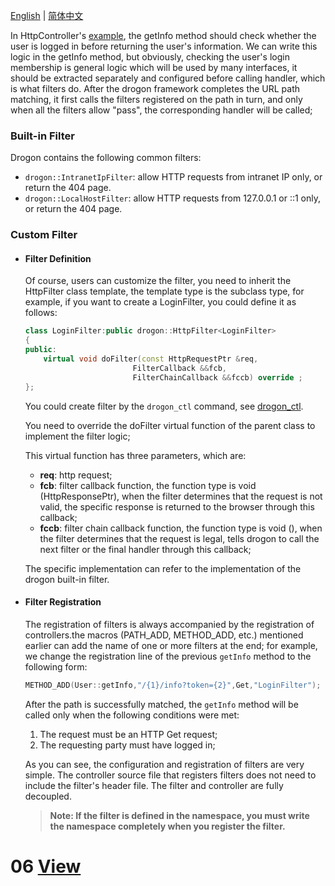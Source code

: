 [English](ENG-05-Filter) | [简体中文](CHN-05-过滤器)

In HttpController's [example](ENG-04-2-Controller-HttpController), the getInfo method should check whether the user is logged in before returning the user's information. We can write this logic in the getInfo method, but obviously, checking the user's login membership is general logic which will be used by many interfaces, it should be extracted separately and configured before calling handler, which is what filters do.
After the drogon framework completes the URL path matching, it first calls the filters registered on the path in turn, and only when all the filters allow "pass", the corresponding handler will be called;

### Built-in Filter

Drogon contains the following common filters:

- `drogon::IntranetIpFilter`: allow HTTP requests from intranet IP only, or return the 404 page.
- `drogon::LocalHostFilter`: allow HTTP requests from 127.0.0.1 or ::1 only, or return the 404 page.

### Custom Filter

- #### Filter Definition

  Of course, users can customize the filter, you need to inherit the HttpFilter class template, the template type is the subclass type, for example, if you want to create a LoginFilter, you could define it as follows:

  ```c++
  class LoginFilter:public drogon::HttpFilter<LoginFilter>
  {
  public:
      virtual void doFilter(const HttpRequestPtr &req,
                          FilterCallback &&fcb,
                          FilterChainCallback &&fccb) override ;
  };
  ```

  You could create filter by the `drogon_ctl` command, see [drogon_ctl](ENG-11-drogon_ctl-command#Filter-creation).

  You need to override the doFilter virtual function of the parent class to implement the filter logic;

  This virtual function has three parameters, which are:

  - **req**: http request;
  - **fcb**: filter callback function, the function type is void (HttpResponsePtr), when the filter determines that the request is not valid, the specific response is returned to the browser through this callback;
  - **fccb**: filter chain callback function, the function type is void (), when the filter determines that the request is legal, tells drogon to call the next filter or the final handler through this callback;

  The specific implementation can refer to the implementation of the drogon built-in filter.

- #### Filter Registration

  The registration of filters is always accompanied by the registration of controllers.the macros (PATH_ADD, METHOD_ADD, etc.) mentioned earlier can add the name of one or more filters at the end; for example, we change the registration line of the previous `getInfo` method to the following form:

  ```c++
  METHOD_ADD(User::getInfo,"/{1}/info?token={2}",Get,"LoginFilter");
  ```

  After the path is successfully matched, the `getInfo` method will be called only when the following conditions were met:

  1. The request must be an HTTP Get request;
  2. The requesting party must have logged in;

  As you can see, the configuration and registration of filters are very simple. The controller source file that registers filters does not need to include the filter's header file. The filter and controller are fully decoupled.

  > **Note: If the filter is defined in the namespace, you must write the namespace completely when you register the filter.**

# 06 [View](ENG-06-View)
